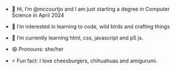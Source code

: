 - 👋 Hi, I’m @mccourtjo and I am just starting a degree in Computer Science in April 2024
- 👀 I’m interested in learning to code, wild birds and crafting things
- 🌱 I’m currently learning html, css, javascript and p5 js.
  
- 😄 Pronouns: she/her
- ⚡ Fun fact: I love cheesburgers, chihuahuas and amigurumi.

<!---
mccourtjo/mccourtjo is a ✨ special ✨ repository because its `README.md` (this file) appears on your GitHub profile.
You can click the Preview link to take a look at your changes.
--->
